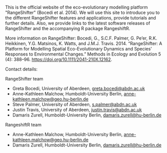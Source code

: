 This is the official website of the eco-evolutionary modelling platform "RangeShifter" (Bocedi et al. 2014). We will use this site to introduce you to the different RangeShifter features and applications, provide tutorials and further details. Also, we provide links to the latest software releases of RangeShifter and the accompanying R package RangeshiftR.

More information on RangeShifter:
Bocedi, G., S.C.F. Palmer, G. Pe’er, R.K. Heikkinen, Y.G. Matsinos, K. Watts, and J.M.J. Travis. 2014. “RangeShifter: A Platform for Modelling Spatial Eco-Evolutionary Dynamics and Species’ Responses to Environmental Changes.” Methods in Ecology and Evolution 5 (4): 388–96. https://doi.org/10.1111/2041-210X.12162.

Contact details: 

RangeShifter team

- Greta Bocedi, University of Aberdeen, greta.bocedi@abdn.ac.uk
- Anne-Kathleen Malchow, Humboldt-University Berlin, anne-kathleen.malchow@geo.hu-berlin.de
- Steve Palmer, University of Aberdeen, s.palmer@abdn.ac.uk
- Justin Travis, University of Aberdeen, justin.travis@abdn.ac.uk
- Damaris Zurell, Humboldt-University Berlin, damaris.zurell@hu-berlin.de

RangeshiftR team

- Anne-Kathleen Malchow, Humboldt-University Berlin, anne-kathleen.malchow@geo.hu-berlin.de
- Damaris Zurell, Humboldt-University Berlin, damaris.zurell@hu-berlin.de
